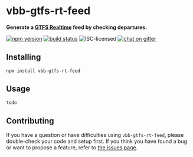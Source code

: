 # vbb-gtfs-rt-feed

**Generate a [GTFS Realtime](https://developers.google.com/transit/gtfs-realtime/) feed by checking departures.**

[![npm version](https://img.shields.io/npm/v/vbb-gtfs-rt-feed.svg)](https://www.npmjs.com/package/vbb-gtfs-rt-feed)
[![build status](https://img.shields.io/travis/derhuerst/vbb-gtfs-rt-feed.svg)](https://travis-ci.org/derhuerst/vbb-gtfs-rt-feed)
![ISC-licensed](https://img.shields.io/github/license/derhuerst/vbb-gtfs-rt-feed.svg)
[![chat on gitter](https://badges.gitter.im/derhuerst.svg)](https://gitter.im/derhuerst)


## Installing

```shell
npm install vbb-gtfs-rt-feed
```


## Usage

```js
todo
```


## Contributing

If you have a question or have difficulties using `vbb-gtfs-rt-feed`, please double-check your code and setup first. If you think you have found a bug or want to propose a feature, refer to [the issues page](https://github.com/derhuerst/vbb-gtfs-rt-feed/issues).
